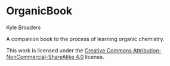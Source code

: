 # OrganicBook

Kyle Broaders

A companion book to the process of learning organic chemistry.

This work is licensed under the [Creative Commons Attribution-NonCommercial-ShareAlike 4.0](https://creativecommons.org/licenses/by-nc-sa/4.0/legalcode) license.
